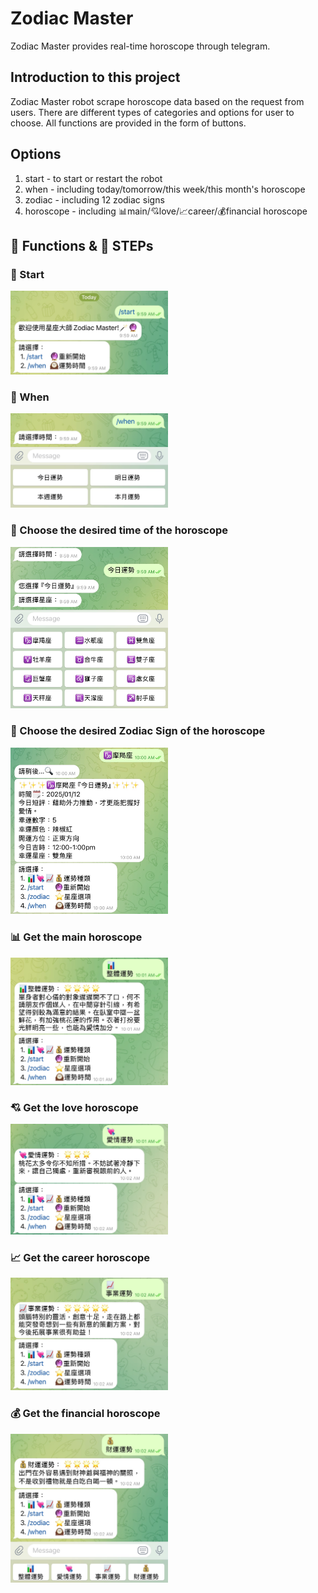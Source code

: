 # Zodiac Master
Zodiac Master provides real-time horoscope through telegram.

## Introduction to this project
Zodiac Master robot scrape horoscope data based on the request from users.
There are different types of categories and options for user to choose.
All functions are provided in the form of buttons.

## Options
1. start - to start or restart the robot
2. when - including today/tomorrow/this week/this month's horoscope
3. zodiac - including 12 zodiac signs
4. horoscope - including 📊main/💘love/📈career/💰financial horoscope

## 🔧 Functions & 🚶 STEPs
### :traffic_light: Start
<img src="demo_imgs\start.jpg" width=50%/>

### :calendar: When
<img src="demo_imgs\when.jpg" width=50%/>

### :date: Choose the desired time of the horoscope
<img src="demo_imgs\when_example.jpg" width=50%/>

### :dizzy: Choose the desired Zodiac Sign of the horoscope
<img src="demo_imgs\example.jpg" width=50%/>

### 📊 Get the main horoscope
<img src="demo_imgs\main_horoscope.jpg" width=50%/>

### 💘 Get the love horoscope
<img src="demo_imgs\love_horoscope.jpg" width=50%/>

### 📈 Get the career horoscope
<img src="demo_imgs\career_horoscope.jpg" width=50%/>

### 💰 Get the financial horoscope
<img src="demo_imgs\financial_horoscope.jpg" width=50%/>
